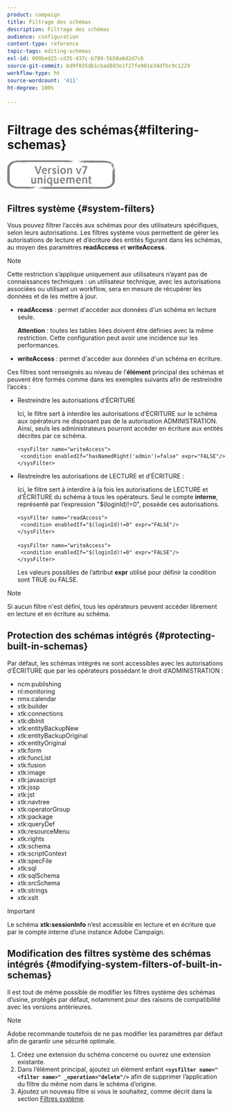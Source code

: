 ```yaml
---
product: campaign
title: Filtrage des schémas
description: Filtrage des schémas
audience: configuration
content-type: reference
topic-tags: editing-schemas
exl-id: 009bed25-cd35-437c-b789-5b58a6d2d7c6
source-git-commit: bd9f035db1cbad883e1f27fe901e34dfbc9c1229
workflow-type: ht
source-wordcount: '411'
ht-degree: 100%

---
```


# Filtrage des schémas{#filtering-schemas}

![](../../assets/v7-only.svg)

## Filtres système {#system-filters}

Vous pouvez filtrer l’accès aux schémas pour des utilisateurs spécifiques, selon leurs autorisations. Les filtres système vous permettent de gérer les autorisations de lecture et d’écriture des entités figurant dans les schémas, au moyen des paramètres **readAccess** et **writeAccess**.

>[!NOTE]
>
>Cette restriction s’applique uniquement aux utilisateurs n’ayant pas de connaissances techniques : un utilisateur technique, avec les autorisations associées ou utilisant un workflow, sera en mesure de récupérer les données et de les mettre à jour.

* **readAccess** : permet d&#39;accéder aux données d&#39;un schéma en lecture seule.

   **Attention** : toutes les tables liées doivent être définies avec la même restriction. Cette configuration peut avoir une incidence sur les performances.

* **writeAccess** : permet d&#39;accéder aux données d&#39;un schéma en écriture.

Ces filtres sont renseignés au niveau de l’**élément** principal des schémas et peuvent être formés comme dans les exemples suivants afin de restreindre l’accès :

* Restreindre les autorisations d’ÉCRITURE

   Ici, le filtre sert à interdire les autorisations d’ÉCRITURE sur le schéma aux opérateurs ne disposant pas de la autorisation ADMINISTRATION. Ainsi, seuls les administrateurs pourront accéder en écriture aux entités décrites par ce schéma.

   ```
   <sysFilter name="writeAccess">      
    <condition enabledIf="hasNamedRight('admin')=false" expr="FALSE"/>    
   </sysFilter>
   ```

* Restreindre les autorisations de LECTURE et d’ÉCRITURE :

   Ici, le filtre sert à interdire à la fois les autorisations de LECTURE et d’ÉCRITURE du schéma à tous les opérateurs. Seul le compte **interne**, représenté par l’expression &quot;$(loginId)!=0&quot;, possède ces autorisations.

   ```
   <sysFilter name="readAccess"> 
    <condition enabledIf="$(loginId)!=0" expr="FALSE"/>
   </sysFilter>
   
   <sysFilter name="writeAccess">  
    <condition enabledIf="$(loginId)!=0" expr="FALSE"/>
   </sysFilter>
   ```

   Les valeurs possibles de l’attribut **expr** utilisé pour définir la condition sont TRUE ou FALSE.

>[!NOTE]
>
>Si aucun filtre n&#39;est défini, tous les opérateurs peuvent accéder librement en lecture et en écriture au schéma.

## Protection des schémas intégrés {#protecting-built-in-schemas}

Par défaut, les schémas intégrés ne sont accessibles avec les autorisations d’ÉCRITURE que par les opérateurs possédant le droit d’ADMINISTRATION :

* ncm:publishing
* nl:monitoring
* nms:calendar
* xtk:builder
* xtk:connections
* xtk:dbInit
* xtk:entityBackupNew
* xtk:entityBackupOriginal
* xtk:entityOriginal
* xtk:form
* xtk:funcList
* xtk:fusion
* xtk:image
* xtk:javascript
* xtk:jssp
* xtk:jst
* xtk:navtree
* xtk:operatorGroup
* xtk:package
* xtk:queryDef
* xtk:resourceMenu
* xtk:rights
* xtk:schema
* xtk:scriptContext
* xtk:specFile
* xtk:sql
* xtk:sqlSchema
* xtk:srcSchema
* xtk:strings
* xtk:xslt

>[!IMPORTANT]
>
>Le schéma **xtk:sessionInfo** n’est accessible en lecture et en écriture que par le compte interne d’une instance Adobe Campaign.

## Modification des filtres système des schémas intégrés {#modifying-system-filters-of-built-in-schemas}

Il est tout de même possible de modifier les filtres système des schémas d’usine, protégés par défaut, notamment pour des raisons de compatibilité avec les versions antérieures.

>[!NOTE]
>
>Adobe recommande toutefois de ne pas modifier les paramètres par défaut afin de garantir une sécurité optimale.

1. Créez une extension du schéma concerné ou ouvrez une extension existante.
1. Dans l’élément principal, ajoutez un élément enfant **`<sysfilter name="<filter name>" _operation="delete"/>`** afin de supprimer l’application du filtre du même nom dans le schéma d’origine.
1. Ajoutez un nouveau filtre si vous le souhaitez, comme décrit dans la section [Filtres système](#system-filters).
